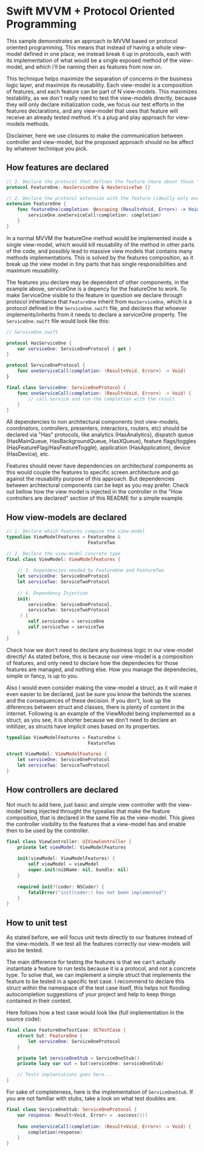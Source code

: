 # Swift MVVM + Protocol Oriented Programming

This sample demonstrates an approach to MVVM based on protocol oriented programming. This means that instead of having a whole view-model defined in one place, we instead break it up in protocols, each with its implementation of what would be a single exposed method of the view-model, and which i'll be naming then as features from now on. 

This technique helps maximize the separation of concerns in the business logic layer, and maximize its reusability. Each view-model is a composition of features, and each feature can be part of N view-models. This maximizes testability, as we don't really need to test the view-models directly, because they will only declare initialization code, we focus our test efforts in the features declarations, and any view-model that uses that feature will receive an already tested method. It's a plug and play approach for view-models methods. 

Disclaimer, here we use closures to make the communication between controller and view-model, but the proposed approach should no be affect by whatever technique you pick.

## How features are declared
                 
```swift
// 1. Declare the protocol that defines the feature (more about those "Has" protocols in a brief)
protocol FeatureOne: HasServiceOne & HasServiceTwo {}

// 2. Declare the protocol extension with the feature (ideally only one by protocol)
extension FeatureOne {
    func featureOne(completion: @escaping (Result<Void, Error>) -> Void) {        
        serviceOne.oneServiceCall(completion: completion)
    }
}
```

In a normal MVVM the featureOne method would be implemented inside a single view-model, which would kill reusability of the method in other parts of the code, and possibly lead to massive view models that contains many methods implementations. This is solved by the features composition, as it break up the view model in tiny parts that has single responsibilities and maximum reusability.

The features you declare may be dependent of other components, in the example above, serviceOne is a depency for the featureOne to work. To make ServiceOne visible to the feature in question we declare through protocol inheritance that `FeatureOne` inherit from `HasServiceOne`, which is a protocol defined in the `ServiceOne.swift` file, and declares that whoever implements/inherits from it needs to declare a serviceOne property. The `ServiceOne.swift` file would look like this: 

```swift
// ServiceOne.swift

protocol HasServiceOne {
    var serviceOne: ServiceOneProtocol { get }
}

protocol ServiceOneProtocol {
    func oneServiceCall(completion: (Result<Void, Error>) -> Void)
}

final class ServiceOne: ServiceOneProtocol {
    func oneServiceCall(completion: (Result<Void, Error>) -> Void) {
        // call service and run the completion with the result
    }
}
```
All dependencies to non architectural components (not view-models, coordinators, controllers, presenters, interactors, routers, etc) should be declared via "Has" protocols, like analytics (HasAnalytics), dispatch queue (HasMainQueue, HasBackgroundQueue, HasXQueue), feature flags/toggles (HasFeatureFlag/HasFeatureToggle), application (HasApplication), device (HasDevice), etc. 

Features should never have dependencies on architectural components as this would couple the features to specific screen architecture and go against the reusability purpose of this approach. But dependencies between archtectural components can be kept as you may prefer. Check out bellow how the view model is injected in the controller in the "How controllers are declared" section of this README for a simple example. 

## How view-models are declared
                 
```swift
// 1. Declare which features compose the view-model
typealias ViewModelFeatures = FeatureOne &
                              FeatureTwo

// 2. Declare the view-model concrete type
final class ViewModel: ViewModelFeatures {
    
    // 3. Dependencies needed by FeatureOne and FeatureTwo
    let serviceOne: ServiceOneProtocol
    let serviceTwo: ServiceTwoProtocol
        
    // 4. Dependency Injection
    init(
        serviceOne: ServiceOneProtocol,
        serviceTwo: ServiceTwoProtocol
     ) {
        self.serviceOne = serviceOne
        self.serviceTwo = serviceTwo
    }
}
```

Check how we don't need to declare any business logic in our view-model directly! As stated before, this is because our view-model is a composition of features, and only need to declare how the dependecies for those features are managed, and nothing else. How you manage the dependecies, simple or fancy, is up to you. 

Also I would even consider making the view-model a struct, as it will make it even easier to be declared, just be sure you know the behinds the scenes and the consequences of these decision. If you don't, look up the diferences between struct and classes, there is plenty of content in the internet. Following is an example of the ViewModel being implemented as a struct, as you see, it is shorter because we don't need to declare an initilizer, as structs have implicit ones based on its properties.

```swift
typealias ViewModelFeatures = FeatureOne &
                              FeatureTwo

struct ViewModel: ViewModelFeatures {
    let serviceOne: ServiceOneProtocol
    let serviceTwo: ServiceTwoProtocol
}
```

## How controllers are declared

Not much to add here, just basic and simple view controller with the view-model being injected throught the typealias that make the feature composition, that is declared in the same file as the view-model. This gives the controller visibility to the features that a view-model has and enable then to be used by the controller. 

```swift
final class ViewController: UIViewController {
    private let viewModel: ViewModelFeatures
    
    init(viewModel: ViewModelFeatures) {
        self.viewModel = viewModel
        super.init(nibName: nil, bundle: nil)
    }
    
    required init?(coder: NSCoder) {
        fatalError("init(coder:) has not been implemented")
    }
}
```
## How to unit test

As stated before, we will focus unit tests directly to our features instead of the view-models. If we test all the features correctly our view-models will also be tested.

The main difference for testing the features is that we can't actually instantiate a feature to run tests because it is a protocol, and not a concrete type. To solve that, we can implement a simple struct that implements the feature to be tested in a specific test case. I recommend to declare this struct within the namespace of the test case itself, this helps not flooding autocompletion suggestions of your project and help to keep things contained in their context.

Here follows how a test case would look like (full implementation in the source code): 

```swift
final class FeatureOneTestCase: XCTestCase {
    struct Sut: FeatureOne {
        let serviceOne: ServiceOneProtocol
    }

    private let serviceOneStub = ServiceOneStub()
    private lazy var sut = Sut(serviceOne: serviceOneStub)

    // Tests implentations goes here...
}
```

For sake of completeness, here is the implementation of `ServiceOneStub`. If you are not familiar with stubs, take a look on what test doubles are. 

```swift
final class ServiceOneStub: ServiceOneProtocol {
    var response: Result<Void, Error> = .success(())
    
    func oneServiceCall(completion: (Result<Void, Error>) -> Void) {
        completion(response)
    }
}
```
